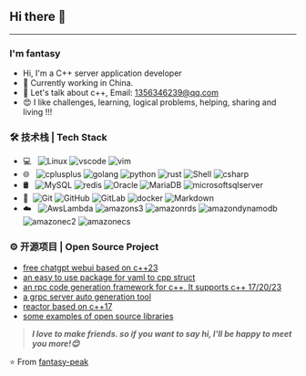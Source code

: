 ## Hi there 👋
---

### I'm fantasy
- Hi, I'm a C++ server application developer
- 🌱 Currently working in China.
- 💬 Let's talk about c++, Email: [1356346239@qq.com](mailto:1356346239@qq.com)
- 😍 I like challenges, learning, logical problems, helping, sharing and living !!!

### 🛠 技术栈 | Tech Stack
- 💻 &#160; ![Linux](https://img.shields.io/badge/-Linux-333333?style=flat&logo=Linux&logoColor=FCC624)
![vscode](https://img.shields.io/badge/-vscode-333333?style=flat&logo=visualstudiocode#&logoColor=#007ACC)
![vim](https://img.shields.io/badge/-vim-333333?style=flat&logo=vim#&logoColor=#019733)
- 🌐 &#160; ![cplusplus](https://img.shields.io/badge/-cpp-333333?style=flat&logo=cplusplus&logoColor=007396)
![golang](https://img.shields.io/badge/-golang-333333?style=flat&logo=go&logoColor=#4285F4)
![python](https://img.shields.io/badge/-python-333333?style=flat&logo=python&logoColor=53776AB)
![rust](https://img.shields.io/badge/-rust-333333?style=flat&logo=rust&logoColor=#4285F4)
![Shell](https://img.shields.io/badge/-Shell-333333?style=flat&logo=Shell#&logoColor=#FFD500)
![csharp](https://img.shields.io/badge/-csharp-333333?style=flat&logo=csharp#&logoColor=#239120)
- 🛢 &#160; ![MySQL](https://img.shields.io/badge/-MySQL-333333?style=flat&logo=mysql)
![redis](https://img.shields.io/badge/-redis-333333?style=flat&logo=redis&logoColor=DC382D)
![Oracle](https://img.shields.io/badge/-Oracle-333333?style=flat&logo=Oracle)
![MariaDB](https://img.shields.io/badge/-MariaDB-333333?style=flat&logo=MariaDB&logoColor=#003545)
![microsoftsqlserver](https://img.shields.io/badge/-SQLServer-333333?style=flat&logo=microsoftsqlserver&logoColor=#CC2927)
- 🔧 &#160;![Git](https://img.shields.io/badge/-Git-333333?style=flat&logo=git)
![GitHub](https://img.shields.io/badge/-GitHub-333333?style=flat&logo=github)
![GitLab](https://img.shields.io/badge/-GitLab-333333?style=flat&logo=GitLab&logoColor=#FCA121)
![docker](https://img.shields.io/badge/-docker-333333?style=flat&logo=docker)
![Markdown](https://img.shields.io/badge/-Markdown-333333?style=flat&logo=markdown)
- :cloud: &#160;
![AwsLambda](https://img.shields.io/badge/-Aws%20Lambda-333333?style=flat&logo=awslambda&logoColor=#FF9900)
![amazons3](https://img.shields.io/badge/-Amazon%20s3-333333?style=flat&logo=amazons3&logoColor=#569A31)
![amazonrds](https://img.shields.io/badge/-Amazon%20rds-333333?style=flat&logo=amazonrds&logoColor=#527FFF)
![amazondynamodb](https://img.shields.io/badge/-Amazon%20dynamodb-333333?style=flat&logo=amazondynamodb&logoColor=#4053D6)
![amazonec2](https://img.shields.io/badge/-Amazon%20Ec2-333333?style=flat&logo=amazonec2&logoColor=#FF9900)
![amazonecs](https://img.shields.io/badge/-Amazon%20Ecs-333333?style=flat&logo=amazonecs&logoColor=#FF9900)

### ⚙️ 开源项目 | Open Source Project
- [free chatgpt webui based on c++23](https://github.com/fantasy-peak/cpp-freegpt-webui.git)
- [an easy to use package for yaml to cpp struct](https://github.com/fantasy-peak/yaml_cpp_struct.git)
- [an rpc code generation framework for c++, It supports c++ 17/20/23](https://github.com/fantasy-peak/brpc.git)
- [a grpc server auto generation tool](https://github.com/fantasy-peak/cpp-grpc-auto-gen.git)
- [reactor based on c++17](https://github.com/fantasy-peak/reactor.git)
- [some examples of open source libraries](https://github.com/fantasy-peak/example)


> ***I love to make friends. so if you want to say hi, I'll be happy to meet you more!😊***

⭐️ From [fantasy-peak](https://github.com/fantasy-peak)
